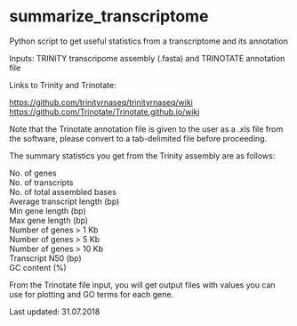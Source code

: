 # summarize_transcriptome
Python script to get useful statistics from a transcriptome and its annotation

Inputs: TRINITY transcripome assembly (.fasta) and TRINOTATE annotation file

Links to Trinity and Trinotate:

https://github.com/trinityrnaseq/trinityrnaseq/wiki<br>
https://github.com/Trinotate/Trinotate.github.io/wiki

Note that the Trinotate annotation file is given to the user as a .xls file from the software, please convert to a tab-delimited file before proceeding.

The summary statistics you get from the Trinity assembly are as follows:

No. of genes<br>
No. of transcripts<br>
No. of total assembled bases<br>
Average transcript length (bp)<br>
Min gene length (bp)<br>
Max gene length (bp)<br>
Number of genes > 1 Kb<br>
Number of genes > 5 Kb<br>
Number of genes > 10 Kb<br>
Transcript N50 (bp)<br>
GC content (%)<br>

From the Trinotate file input, you will get output files with values you can use for plotting and GO terms for each gene.

Last updated: 31.07.2018

